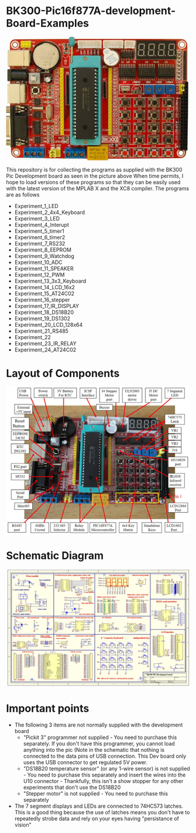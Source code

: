 # BK300-Pic16f877A-development-Board-Examples
<img src="BK300.jpg" alt="BK300 Dev board"/>

This repository is for collecting the programs as supplied with the BK300 Pic Development board as seen in the picture above
When time permits, I hope to load versions of these programs so that they can be easily used with the latest version of the MPLAB X and the XC8 compiler. The programs are as follows
 - Experiment_1_LED  
 - Experiment_2_4x4_Keyboard  
 - Experiment_3_LED 	 
 - Experiment_4_Interupt 	 
 - Experiment_5_timer1 	 	 
 - Experiment_6_timer2 	 
 - Experiment_7_RS232 	 
 - Experiment_8_EEPROM  
 - Experiment_9_Watchdog
 - Experiment_10_ADC 
 - Experiment_11_SPEAKER  
 - Experiment_12_PWM  
 - Experiment_13_3x3_Keyboard  
 - Experiment_14_LCD_16x2 	 
 - Experiment_15_AT24C02 	 
 - Experiment_16_stepper 	 
 - Experiment_17_IR_DISPLAY   
 - Experiment_18_DS18B20  
 - Experiment_19_DS1302  
 - Experiment_20_LCD_128x64  
 - Experiment_21_RS485 	 
 - Experiment_22  
 - Experiment_23_IR_RELAY  
 - Experiment_24_AT24C02  

# Layout of Components
<img src="BK300_Layout.jpg" alt="BK300 Layout"/>


# Schematic Diagram
<img src="BK300_Circuit_Diagram.jpg" alt="BK300 Schematics"/>

# Important points
- The following 3 items are not normally supplied with the development board
  - "Pickit 3" programmer not supplied - You need to purchase this separately. If you don't have this programmer, you cannot load anything into the pic (Note in the schematic that nothing is connected to the data pins of USB connection. This Dev board only uses the USB connector to get regulated 5V power. 
  - "DS18B20 temperature sensor" (or any 1-wire sensor) is not supplied  - You need to purchase this separately and insert the wires into the U10 connector - Thankfully, this isn't a show stopper for any other experiments that don't use the DS18B20
  - "Stepper motor" is not supplied - You need to purchase this separately
- The 7 segment displays and LEDs are connected to 74HC573 latches. This is a good thing because the use of latches means you don't have to repeatedly strobe data and rely on your eyes having "persistance of vision" 
